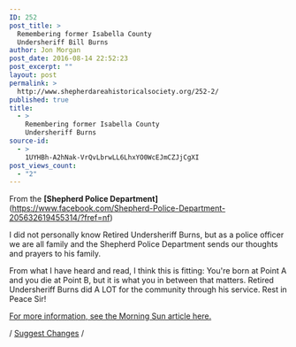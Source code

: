 ```yaml
---
ID: 252
post_title: >
  Remembering former Isabella County
  Undersheriff Bill Burns
author: Jon Morgan
post_date: 2016-08-14 22:52:23
post_excerpt: ""
layout: post
permalink: >
  http://www.shepherdareahistoricalsociety.org/252-2/
published: true
title:
  - >
    Remembering former Isabella County
    Undersheriff Burns
source-id:
  - >
    1UYHBh-A2hNak-VrQvLbrwLL6LhxYO0WcEJmCZJjCgXI
post_views_count:
  - "2"
---
```

From the **[Shepherd Police Department]**(https://www.facebook.com/Shepherd-Police-Department-205632619455314/?fref=nf)

I did not personally know Retired Undersheriff Burns, but as a police officer we are all family and the Shepherd Police Department sends our thoughts and prayers to his family.

From what I have heard and read, I think this is fitting: You're born at Point A and you die at Point B, but it is what you in between that matters. Retired Undersheriff Burns did A LOT for the community through his service. Rest in Peace Sir!

[For more information, see the Morning Sun article here.](http://www.themorningsun.com/general-news/20160814/longtime-isabella-undersheriff-dies)

/ [Suggest Changes](https://docs.google.com/document/d/1UYHBh-A2hNak-VrQvLbrwLL6LhxYO0WcEJmCZJjCgXI/edit?usp=sharing) /